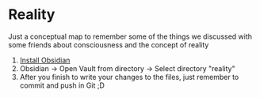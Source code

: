 # Reality
Just a conceptual map to remember some of the things we discussed with some friends about consciousness and the concept of reality

1. [Install Obsidian](https://help.obsidian.md/Getting+started/Download+and+install+Obsidian)
2. Obsidian -> Open Vault from directory -> Select directory "reality"
3. After you finish to write your changes to the files, just remember to commit and push in Git ;D

